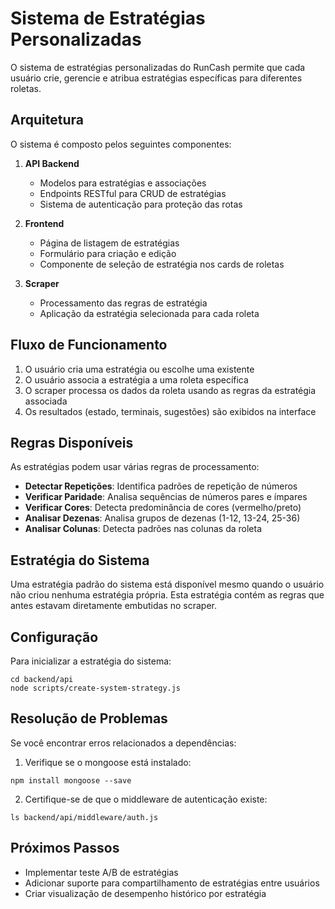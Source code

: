 # Sistema de Estratégias Personalizadas

O sistema de estratégias personalizadas do RunCash permite que cada usuário crie, gerencie e atribua estratégias específicas para diferentes roletas.

## Arquitetura

O sistema é composto pelos seguintes componentes:

1. **API Backend**
   - Modelos para estratégias e associações
   - Endpoints RESTful para CRUD de estratégias
   - Sistema de autenticação para proteção das rotas

2. **Frontend**
   - Página de listagem de estratégias 
   - Formulário para criação e edição
   - Componente de seleção de estratégia nos cards de roletas

3. **Scraper**
   - Processamento das regras de estratégia
   - Aplicação da estratégia selecionada para cada roleta

## Fluxo de Funcionamento

1. O usuário cria uma estratégia ou escolhe uma existente
2. O usuário associa a estratégia a uma roleta específica
3. O scraper processa os dados da roleta usando as regras da estratégia associada
4. Os resultados (estado, terminais, sugestões) são exibidos na interface

## Regras Disponíveis

As estratégias podem usar várias regras de processamento:

- **Detectar Repetições**: Identifica padrões de repetição de números
- **Verificar Paridade**: Analisa sequências de números pares e ímpares
- **Verificar Cores**: Detecta predominância de cores (vermelho/preto)
- **Analisar Dezenas**: Analisa grupos de dezenas (1-12, 13-24, 25-36)
- **Analisar Colunas**: Detecta padrões nas colunas da roleta

## Estratégia do Sistema

Uma estratégia padrão do sistema está disponível mesmo quando o usuário não criou nenhuma estratégia própria. Esta estratégia contém as regras que antes estavam diretamente embutidas no scraper.

## Configuração

Para inicializar a estratégia do sistema:

```
cd backend/api
node scripts/create-system-strategy.js
```

## Resolução de Problemas

Se você encontrar erros relacionados a dependências:

1. Verifique se o mongoose está instalado:
```
npm install mongoose --save
```

2. Certifique-se de que o middleware de autenticação existe:
```
ls backend/api/middleware/auth.js
```

## Próximos Passos

- Implementar teste A/B de estratégias
- Adicionar suporte para compartilhamento de estratégias entre usuários
- Criar visualização de desempenho histórico por estratégia 